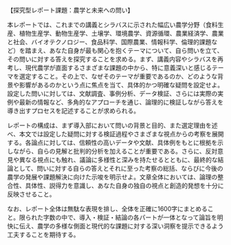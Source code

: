 【探究型レポート課題：農学と未来への問い】

本レポートでは、これまでの講義とシラバスに示された幅広い農学分野（食料生産、植物生産学、動物生産学、土壌学、環境農学、資源循環、農業経済学、農業と社会、バイオテクノロジー、食品科学、国際農業、情報科学、倫理的課題など）を踏まえ、あなた自身が最も関心を抱くテーマについて、自ら問いを立て、その問いに対する答えを探究することを求める。まず、講義内容やシラバスを再考し、現代農学が直面するさまざまな課題の中から、特に意義深いと感じるテーマを選定すること。その上で、なぜそのテーマが重要であるのか、どのような背景や影響があるのかという点に焦点を当て、具体的かつ明確な疑問を設定せよ。設定した問いに対しては、文献調査、事例分析、データ検証、さらには実際の実例や最新の情報など、多角的なアプローチを通じ、論理的に検証しながら答えを導き出すプロセスを記述することが求められる。

レポートの構成は、まず導入部において問いの背景と目的、また選定理由を述べ、本文では設定した疑問に対する検証過程やさまざまな視点からの考察を展開する。各論点に対しては、信頼性の高いデータや文献、具体例をもとに根拠を示しながら、自らの見解と批判的分析を加えることが重要である。さらに、反対意見や異なる視点にも触れ、議論に多様性と深みを持たせるとともに、最終的な結論として、問いに対する自らの答えとそれに至った考察の総括、ならびに今後の農学の発展や課題解決に向けた示唆を明示せよ。文章全体においては、論理の整合性、具体性、説得力を意識し、あなた自身の独自の視点と創造的発想を十分に反映させること。

なお、レポート全体は無駄な表現を排し、全体を正確に1600字にまとめること。限られた字数の中で、導入・検証・結論の各パートが一体となって論旨を明快に伝え、農学の多様な側面と現代的な課題に対する深い洞察を提示できるよう工夫することを期待する。